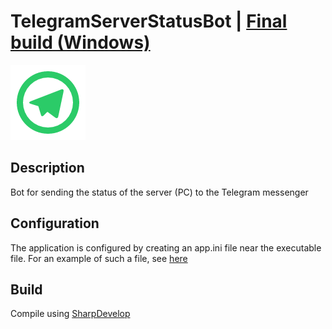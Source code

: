 # TelegramServerStatusBot | [Final build (Windows)](https://github.com/Zalexanninev15/TelegramServerStatusBot/releases/latest)
![](https://github.com/Zalexanninev15/TelegramServerStatusBot/blob/main/logo.png)
## Description
Bot for sending the status of the server (PC) to the Telegram messenger
## Configuration
The application is configured by creating an app.ini file near the executable file. For an example of such a file, see [here](https://github.com/Zalexanninev15/TelegramServerStatusBot/blob/main/app.ini)
## Build
Compile using [SharpDevelop](https://sourceforge.net/projects/sharpdevelop/)
